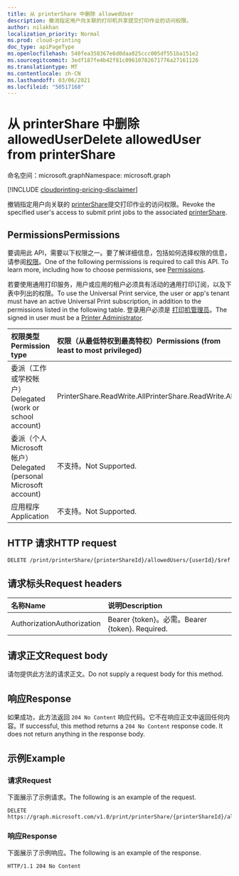 ```yaml
---
title: 从 printerShare 中删除 allowedUser
description: 撤消指定用户向关联的打印机共享提交打印作业的访问权限。
author: nilakhan
localization_priority: Normal
ms.prod: cloud-printing
doc_type: apiPageType
ms.openlocfilehash: 540fea358367e6d0daa025ccc005df551ba151e2
ms.sourcegitcommit: 3edf187fe4b42f81c09610782671776a27161126
ms.translationtype: MT
ms.contentlocale: zh-CN
ms.lasthandoff: 03/06/2021
ms.locfileid: "50517168"
---
```

# <a name="delete-alloweduser-from-printershare"></a><span data-ttu-id="71aa1-103">从 printerShare 中删除 allowedUser</span><span class="sxs-lookup"><span data-stu-id="71aa1-103">Delete allowedUser from printerShare</span></span>

<span data-ttu-id="71aa1-104">命名空间：microsoft.graph</span><span class="sxs-lookup"><span data-stu-id="71aa1-104">Namespace: microsoft.graph</span></span>

[!INCLUDE [cloudprinting-pricing-disclaimer](../../includes/cloudprinting-pricing-disclaimer.md)]

<span data-ttu-id="71aa1-105">撤销指定用户向关联的 [printerShare](../resources/printershare.md)提交打印作业的访问权限。</span><span class="sxs-lookup"><span data-stu-id="71aa1-105">Revoke the specified user's access to submit print jobs to the associated [printerShare](../resources/printershare.md).</span></span>

## <a name="permissions"></a><span data-ttu-id="71aa1-106">Permissions</span><span class="sxs-lookup"><span data-stu-id="71aa1-106">Permissions</span></span>
<span data-ttu-id="71aa1-p101">要调用此 API，需要以下权限之一。要了解详细信息，包括如何选择权限的信息，请参阅[权限](/graph/permissions-reference)。</span><span class="sxs-lookup"><span data-stu-id="71aa1-p101">One of the following permissions is required to call this API. To learn more, including how to choose permissions, see [Permissions](/graph/permissions-reference).</span></span>

<span data-ttu-id="71aa1-109">若要使用通用打印服务，用户或应用的租户必须具有活动的通用打印订阅，以及下表中列出的权限。</span><span class="sxs-lookup"><span data-stu-id="71aa1-109">To use the Universal Print service, the user or app's tenant must have an active Universal Print subscription, in addition to the permissions listed in the following table.</span></span> <span data-ttu-id="71aa1-110">登录用户必须是 [打印机管理员](/azure/active-directory/users-groups-roles/directory-assign-admin-roles#printer-administrator)。</span><span class="sxs-lookup"><span data-stu-id="71aa1-110">The signed in user must be a [Printer Administrator](/azure/active-directory/users-groups-roles/directory-assign-admin-roles#printer-administrator).</span></span>

|<span data-ttu-id="71aa1-111">权限类型</span><span class="sxs-lookup"><span data-stu-id="71aa1-111">Permission type</span></span> | <span data-ttu-id="71aa1-112">权限（从最低特权到最高特权）</span><span class="sxs-lookup"><span data-stu-id="71aa1-112">Permissions (from least to most privileged)</span></span> |
|:---------------|:--------------------------------------------|
|<span data-ttu-id="71aa1-113">委派（工作或学校帐户）</span><span class="sxs-lookup"><span data-stu-id="71aa1-113">Delegated (work or school account)</span></span>| <span data-ttu-id="71aa1-114">PrinterShare.ReadWrite.All</span><span class="sxs-lookup"><span data-stu-id="71aa1-114">PrinterShare.ReadWrite.All</span></span> |
|<span data-ttu-id="71aa1-115">委派（个人 Microsoft 帐户）</span><span class="sxs-lookup"><span data-stu-id="71aa1-115">Delegated (personal Microsoft account)</span></span>|<span data-ttu-id="71aa1-116">不支持。</span><span class="sxs-lookup"><span data-stu-id="71aa1-116">Not Supported.</span></span>|
|<span data-ttu-id="71aa1-117">应用程序</span><span class="sxs-lookup"><span data-stu-id="71aa1-117">Application</span></span>|<span data-ttu-id="71aa1-118">不支持。</span><span class="sxs-lookup"><span data-stu-id="71aa1-118">Not Supported.</span></span>|

## <a name="http-request"></a><span data-ttu-id="71aa1-119">HTTP 请求</span><span class="sxs-lookup"><span data-stu-id="71aa1-119">HTTP request</span></span>
<!-- { "blockType": "ignored" } -->
```http
DELETE /print/printerShare/{printerShareId}/allowedUsers/{userId}/$ref
```
## <a name="request-headers"></a><span data-ttu-id="71aa1-120">请求标头</span><span class="sxs-lookup"><span data-stu-id="71aa1-120">Request headers</span></span>
| <span data-ttu-id="71aa1-121">名称</span><span class="sxs-lookup"><span data-stu-id="71aa1-121">Name</span></span>          | <span data-ttu-id="71aa1-122">说明</span><span class="sxs-lookup"><span data-stu-id="71aa1-122">Description</span></span>   |
|:--------------|:--------------|
| <span data-ttu-id="71aa1-123">Authorization</span><span class="sxs-lookup"><span data-stu-id="71aa1-123">Authorization</span></span> | <span data-ttu-id="71aa1-p103">Bearer {token}。必需。</span><span class="sxs-lookup"><span data-stu-id="71aa1-p103">Bearer {token}. Required.</span></span> |

## <a name="request-body"></a><span data-ttu-id="71aa1-126">请求正文</span><span class="sxs-lookup"><span data-stu-id="71aa1-126">Request body</span></span>
<span data-ttu-id="71aa1-127">请勿提供此方法的请求正文。</span><span class="sxs-lookup"><span data-stu-id="71aa1-127">Do not supply a request body for this method.</span></span>

## <a name="response"></a><span data-ttu-id="71aa1-128">响应</span><span class="sxs-lookup"><span data-stu-id="71aa1-128">Response</span></span>
<span data-ttu-id="71aa1-p104">如果成功，此方法返回 `204 No Content` 响应代码。它不在响应正文中返回任何内容。</span><span class="sxs-lookup"><span data-stu-id="71aa1-p104">If successful, this method returns a `204 No Content` response code. It does not return anything in the response body.</span></span>

## <a name="example"></a><span data-ttu-id="71aa1-131">示例</span><span class="sxs-lookup"><span data-stu-id="71aa1-131">Example</span></span>
### <a name="request"></a><span data-ttu-id="71aa1-132">请求</span><span class="sxs-lookup"><span data-stu-id="71aa1-132">Request</span></span>
<span data-ttu-id="71aa1-133">下面展示了示例请求。</span><span class="sxs-lookup"><span data-stu-id="71aa1-133">The following is an example of the request.</span></span>

<!-- {
  "blockType": "request",
  "name": "delete_alloweduser"
}-->
```http
DELETE https://graph.microsoft.com/v1.0/print/printerShare/{printerShareId}/allowedUsers/{userId}/$ref
```

### <a name="response"></a><span data-ttu-id="71aa1-134">响应</span><span class="sxs-lookup"><span data-stu-id="71aa1-134">Response</span></span>
<span data-ttu-id="71aa1-135">下面展示了示例响应。</span><span class="sxs-lookup"><span data-stu-id="71aa1-135">The following is an example of the response.</span></span>

<!-- {
  "blockType": "response",
  "truncated": true
} -->
```http
HTTP/1.1 204 No Content
```
